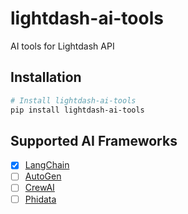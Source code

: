 # lightdash-ai-tools

AI tools for Lightdash API

## Installation

```bash
# Install lightdash-ai-tools
pip install lightdash-ai-tools
```

## Supported AI Frameworks

- [x] [LangChain](https://docs.langchain.com/)
- [ ] [AutoGen](https://microsoft.github.io/autogen/stable//index.html)
- [ ] [CrewAI](https://www.crewai.com/)
- [ ] [Phidata](https://www.phidata.com/)

